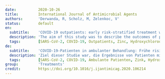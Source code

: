 ```yaml
---
date:          2020-10-26
title:         International Journal of Antimicrobial Agents
authors:       'Derwanda, R, Scholz, M, Zelenkoc, V'
status:        default
en:
  subtitle:    'COVID-19 outpatients: early risk-stratified treatment with zinc plus low-dose hydroxychloroquine and azithromycin: a retrospective case series study'
  description: 'The aim of this study was to describe the outcomes of patients with coronavirus disease 2019 (COVID-19) in the outpatient setting after early treatment with zinc, low-dose hydroxychloroquine and azithromycin (triple therapy) dependent on risk stratification. This was a retrospective case series study in the general practice setting. A total of 141 COVID-19 patients with laboratory-confirmed severe acute respiratory syndrome coronavirus 2 (SARS-CoV-2) infection in the year 2020 were included. The main outcome measures were risk-stratified treatment decision and rates of hospitalisation and all-cause death. A median of 4 days after the onset of symptoms, 141 patients (median age 58 years, 73.0% male) received a prescription for triple therapy for 5 days. Independent public reference data from 377 confirmed COVID-19 patients in the same community were used as untreated controls. Of 141 treated patients, 4 (2.8%) were hospitalised, which was significantly fewer compared with 58 (15.4%) of 377 untreated patients. One patient (0.7%) in the treatment group died versus 13 patients (3.4%) in the untreated group. No cardiac side effects were observed. Risk stratification-based treatment of COVID-19 outpatients as early as possible after symptom onset using triple therapy, including the combination of zinc with low-dose hydroxychloroquine, was associated with significantly fewer hospitalisations.'
  tags:        [SARS-CoV-2, COVID-19, Outpatients, Zinc, Hydroxychloroquine, Azithromycin]
de:
  subtitle:    'COVID-19-Patienten in ambulanter Behandlung: Frühe risikostratifizierte Behandlung mit Zink plus niedrig dosiertem Hydroxychloroquin und Azithromycin: eine retrospektive Fallserienstudie'
  description: 'Ziel dieser Studie war, die Ergebnisse von Patienten mit Coronavirus-Krankheit 2019 (COVID-19) im ambulanten Bereich nach einer frühen Behandlung mit Zink, niedrig dosiertem Hydroxychloroquin und Azithromycin (Dreifachtherapie) in Abhängigkeit von der Risikostratifizierung zu beschreiben. Es handelte sich um eine retrospektive Fallserienstudie in der Allgemeinpraxis. Es wurden insgesamt 141 COVID-19-Patienten mit einer im Labor bestätigten Infektion mit dem schweren akuten respiratorischen Syndrom Coronavirus 2 (SARS-CoV-2) im Jahr 2020 eingeschlossen. Die Hauptergebnisse waren risikostratifizierte Behandlungsentscheidungen und Raten von Krankenhausaufenthalten und Todesfällen insgesamt. Im Median 4 Tage nach Auftreten der Symptome erhielten 141 Patienten (Medianalter 58 Jahre, 73,0 % männlich) eine Verschreibung für eine Dreifachtherapie für 5 Tage. Unabhängige öffentliche Referenzdaten von 377 bestätigten COVID-19-Patienten in derselben Gemeinde wurden als unbehandelte Kontrollen verwendet. Von 141 behandelten Patienten wurden 4 (2,8 %) in ein Krankenhaus eingewiesen, was im Vergleich zu 58 (15,4 %) der 377 unbehandelten Patienten deutlich weniger war. Ein Patient (0,7 %) in der behandelten Gruppe starb, während es in der unbehandelten Gruppe 13 Patienten (3,4 %) waren. Es wurden keine kardialen Nebenwirkungen beobachtet. Die auf einer Risikostratifizierung basierende Behandlung von ambulanten COVID-19-Patienten so früh wie möglich nach Auftreten der Symptome mit einer Dreifachtherapie, einschließlich der Kombination von Zink mit niedrig dosiertem Hydroxychloroquin, war mit deutlich weniger Krankenhausaufenthalten verbunden.' 
  tags:        [SARS-CoV-2, COVID-19, Ambulante Patienten, Zink, Hydroxychloroquin, Azithromycin]
group:         'Treatments'
credit:        https://doi.org/10.1016/j.ijantimicag.2020.106214
---
```

